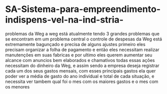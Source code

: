# SA-Sistema-para-empreendimento-indispens-vel-na-ind-stria-
problemas da Weg
 a weg está atualmente tendo 3 grandes problemas que se encontram em um problema central
 o controle de despesas da Weg está extremamente bagunçado e precisa de alguns ajustes
 primeiro eles precisam organizar a folha de pagamento e então eles necessitam realizar manutenções em suas fabricas
 e por ultimo eles querem aumentar seu alcance com anuncios bem elaborados e chamativos
 todas essas ações necessitam do dinheiro da Weg, e assim sendo a empresa deseja registrar cada um dos seus gastos mensais, com esses principais gastos
 ela quer poder ver a média de gasto do ano individual e total de cada situação, e necessita ver tambem qual foi o mes com os maiores gastos e o mes com os menores
